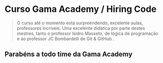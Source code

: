 # Curso Gama Academy / Hiring Code

> O curso até o momento está surpreendendo, excelente aulas, professores incríveis. Uma excelente didática por parte destes mestres, tanto o professor Isidro Masseto, de lógica de programação e ao professor JC Bombardelli de Git & GitHub .

## Parabéns a todo time da Gama Academy

